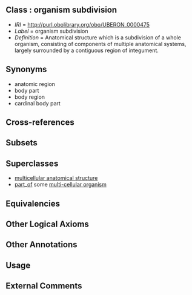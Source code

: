 
## Class : organism subdivision

 * *IRI* = http://purl.obolibrary.org/obo/UBERON_0000475
 * *Label* = organism subdivision
 * *Definition* = Anatomical structure which is a subdivision of a whole organism, consisting of components of multiple anatomical systems, largely surrounded by a contiguous region of integument.

## Synonyms

 * anatomic region
 * body part
 * body region
 * cardinal body part

## Cross-references


## Subsets


## Superclasses

 * [multicellular anatomical structure](../../UBERON/00/UBERON_0010000.md)
 * [part_of](../../BFO/50/BFO_0000050.md) some [multi-cellular organism](../../UBERON/68/UBERON_0000468.md)

## Equivalencies


## Other Logical Axioms


## Other Annotations


## Usage


## External Comments

